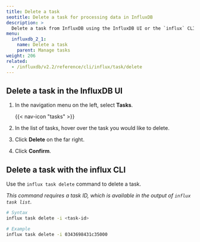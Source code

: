 ```yaml
---
title: Delete a task
seotitle: Delete a task for processing data in InfluxDB
description: >
  Delete a task from InfluxDB using the InfluxDB UI or the `influx` CLI.
menu:
  influxdb_2_1:
    name: Delete a task
    parent: Manage tasks
weight: 206
related:
  - /influxdb/v2.2/reference/cli/influx/task/delete
---
```


## Delete a task in the InfluxDB UI
1. In the navigation menu on the left, select **Tasks**.

    {{< nav-icon "tasks" >}}

2. In the list of tasks, hover over the task you would like to delete.
3. Click **Delete** on the far right.
4. Click **Confirm**.

## Delete a task with the influx CLI
Use the `influx task delete` command to delete a task.

_This command requires a task ID, which is available in the output of `influx task list`._

```sh
# Syntax
influx task delete -i <task-id>

# Example
influx task delete -i 0343698431c35000
```
